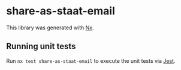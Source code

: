 # share-as-staat-email

This library was generated with [Nx](https://nx.dev).

## Running unit tests

Run `nx test share-as-staat-email` to execute the unit tests via [Jest](https://jestjs.io).
